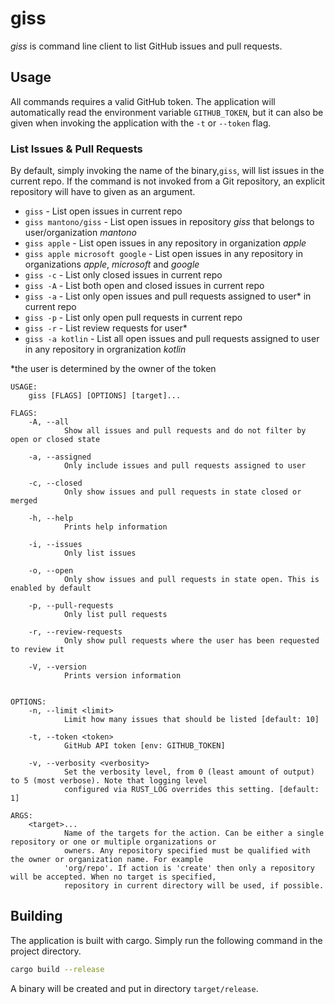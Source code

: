 # giss
*giss* is command line client to list GitHub issues and pull requests.

## Usage
All commands requires a valid GitHub token. The application will automatically read the environment variable
`GITHUB_TOKEN`, but it can also be given when invoking the application with the `-t` or `--token` flag.
### List Issues & Pull Requests
By default, simply invoking the name of the binary,`giss`, will list issues in the current repo. If the command is not
invoked from a Git repository, an explicit repository will have to given as an argument.

- `giss` - List open issues in current repo
- `giss mantono/giss` - List open issues in repository _giss_ that belongs to user/organization _mantono_
- `giss apple` - List open issues in any repository in organization _apple_
- `giss apple microsoft google` - List open issues in any repository in organizations _apple_, _microsoft_ and _google_
- `giss -c` - List only closed issues in current repo
- `giss -A` - List both open and closed issues in current repo
- `giss -a` - List only open issues and pull requests assigned to user\* in current repo
- `giss -p` - List only open pull requests in current repo
- `giss -r` - List review requests for user\*
- `giss -a kotlin` - List all open issues and pull requests assigned to user in any repository in orgranization _kotlin_

\*the user is determined by the owner of the token


```
USAGE:
    giss [FLAGS] [OPTIONS] [target]...

FLAGS:
    -A, --all
            Show all issues and pull requests and do not filter by open or closed state

    -a, --assigned
            Only include issues and pull requests assigned to user

    -c, --closed
            Only show issues and pull requests in state closed or merged

    -h, --help
            Prints help information

    -i, --issues
            Only list issues

    -o, --open
            Only show issues and pull requests in state open. This is enabled by default

    -p, --pull-requests
            Only list pull requests

    -r, --review-requests
            Only show pull requests where the user has been requested to review it

    -V, --version
            Prints version information


OPTIONS:
    -n, --limit <limit>
            Limit how many issues that should be listed [default: 10]

    -t, --token <token>
            GitHub API token [env: GITHUB_TOKEN]

    -v, --verbosity <verbosity>
            Set the verbosity level, from 0 (least amount of output) to 5 (most verbose). Note that logging level
            configured via RUST_LOG overrides this setting. [default: 1]

ARGS:
    <target>...
            Name of the targets for the action. Can be either a single repository or one or multiple organizations or
            owners. Any repository specified must be qualified with the owner or organization name. For example
            'org/repo'. If action is 'create' then only a repository will be accepted. When no target is specified,
            repository in current directory will be used, if possible.
```

## Building
The application is built with cargo. Simply run the following command in the project directory.
```bash
cargo build --release
```
A binary will be created and put in directory `target/release`.